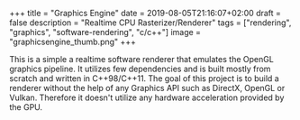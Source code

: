 +++
title =  "Graphics Engine"
date = 2019-08-05T21:16:07+02:00
draft = false
description = "Realtime CPU Rasterizer/Renderer"
tags = ["rendering", "graphics", "software-rendering", "c/c++"]
image = "graphicsengine_thumb.png"
+++

This is a simple a realtime software renderer that emulates the OpenGL graphics pipeline. 
It utilizes few dependencies and is built mostly from scratch and written in C++98/C++11. 
The goal of this project is to build a renderer without the help of any Graphics API such as DirectX, OpenGL or Vulkan. 
Therefore it doesn't utilize any hardware acceleration provided by the GPU.


